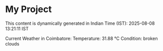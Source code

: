 # My Project

This content is dynamically generated in Indian Time (IST): 2025-08-08 13:21:11 IST


Current Weather in Coimbatore:
Temperature: 31.88 °C
Condition: broken clouds
